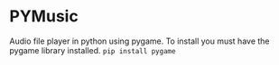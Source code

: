 # PYMusic

Audio file player in python using pygame.
To install you must have the pygame library installed.
`pip install pygame`
